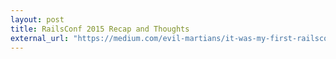 ```yaml
---
layout: post
title: RailsConf 2015 Recap and Thoughts
external_url: "https://medium.com/evil-martians/it-was-my-first-railsconf-first-both-as-a-speaker-and-attendee-i-ve-been-to-many-other-3d172aade557"
---
```

